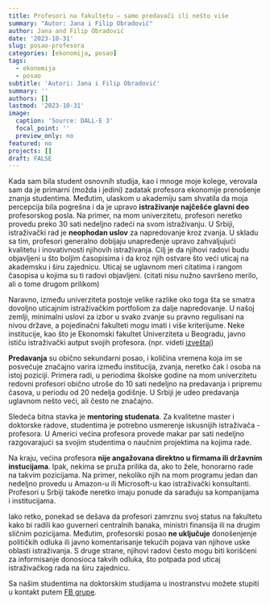 ```yaml
---
title: Profesori na fakultetu – samo predavači ili nešto više
summary: "Autor: Jana i Filip Obradović"
author: Jana and Filip Obradović
date: '2023-10-31'
slug: posao-profesora
categories: [ekonomija, posao]
tags:
  - ekonomija
  - posao
subtitle: 'Autori: Jana i Filip Obradović'
summary: ''
authors: []
lastmod: '2023-10-31' 
image:
  caption: 'Source: DALL·E 3'
  focal_point: ''
  preview_only: no
featured: no
projects: []
draft: FALSE
---
```


Kada sam bila student osnovnih studija, kao i mnoge moje kolege, verovala sam da je primarni (možda i jedini) zadatak profesora ekonomije prenošenje znanja studentima. Međutim, ulaskom u akademiju sam shvatila da moja percepcija bila pogrešna i da je upravo **istraživanje najčešće glavni deo** profesorskog posla. Na primer, na mom univerzitetu, profesori neretko provedu preko 30 sati nedeljno radeći na svom istraživanju. U Srbiji, istraživački rad je **neophodan uslov** za napredovanje kroz zvanja. U skladu sa tim, profesori generalno dobijaju unapređenje upravo zahvaljujući kvalitetu i inovativnosti njihovih istraživanja. Cilj je da njihovi radovi budu objavljeni u što boljim časopisima i da kroz njih ostvare što veći uticaj na akademsku i širu zajednicu. Uticaj se uglavnom meri citatima i rangom časopisa u kojima su ti radovi objavljeni. (citati nisu nužno savršeno merilo, ali o tome drugom prilikom)

Naravno, između univerziteta postoje velike razlike oko toga šta se smatra dovoljno uticajnim istraživačkim portfoliom za dalje napredovanje. U našoj zemlji, minimalni uslovi za izbor u svako zvanje su pravno regulisani na nivou države, a pojedinačni fakulteti mogu imati i više kriterijume. Neke institucije, kao što je Ekonomski fakultet Univerziteta u Beogradu, javno ističu istraživački autput svojih profesora. (npr. videti [izveštaj](http://www.ekof.bg.ac.rs/wp-content/uploads/2020/11/EKOF-Research-Report-2022.pdf))

**Predavanja** su obično sekundarni posao, i količina vremena koja im se posvećuje značajno varira između institucija, zvanja, neretko čak i osoba na istoj poziciji. Primera radi, u periodima školske godine na mom univerzitetu redovni profesori obično utroše do 10 sati nedeljno na predavanja i pripremu časova, u periodu od 20 nedelja godišnje. U Srbiji je udeo predavanja uglavnom nešto veći, ali često ne značajno. 

Sledeća bitna stavka je **mentoring studenata**. Za kvalitetne master i doktorske radove, studentima je potrebno usmerenje iskusnijih istraživača - profesora. U Americi većina profesora provede makar par sati nedeljno razgovarajući sa svojim studentima o naučnim projektima na kojima rade. 

Na kraju, većina profesora **nije angažovana direktno u firmama ili državnim instucijama**. Ipak, nekima se pruža prilika da, ako to žele, honorarno rade na takvim pozicijama. Na primer, nekoliko njih na mom programu jedan dan nedeljno provedu u Amazon-u ili Microsoft-u kao istraživački konsultanti. Profesori u Srbiji takođe neretko imaju ponude da sarađuju sa kompanijama i institucijama.

Iako retko, ponekad se dešava da profesori zamrznu svoj status na fakultetu kako bi radili kao guverneri centralnih banaka, ministri finansija ili na drugim sličnim pozicijama. Međutim, profesorski posao **ne uključuje** donošenjenje političkih odluka ili javno komentarisanje tekućih pojava van njihove uske oblasti istraživanja. S druge strane, njihovi radovi često mogu biti korišćeni za informisanje donosioca takvih odluka, što potpada pod uticaj istraživačkog rada na širu zajednicu. 


Sa našim studentima na doktorskim studijama u inostranstvu možete stupiti u kontakt putem [FB grupe](https://www.facebook.com/groups/serbianeconbusiness).

